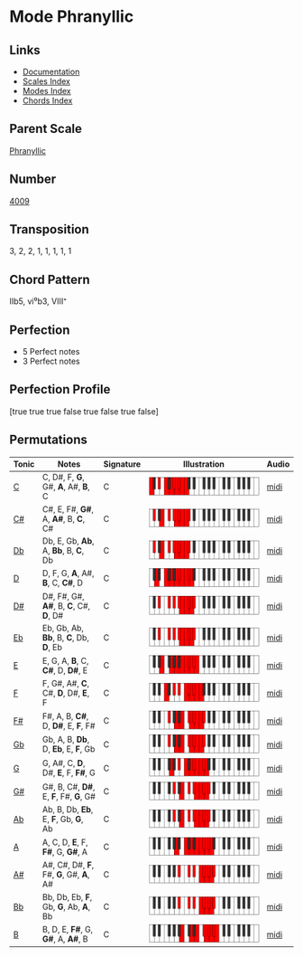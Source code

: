 # Mode Phranyllic

## Links

- [Documentation](README.md)
- [Scales Index](Scales.md)
- [Modes Index](Modes.md)
- [Chords Index](Chords.md)

## Parent Scale

[Phranyllic](ScalePhranyllic.md)

## Number

[4009](https://ianring.com/musictheory/scales/4009)

## Transposition

3, 2, 2, 1, 1, 1, 1, 1

## Chord Pattern

IIb5, vi⁰b3, VIII⁺

## Perfection

- 5 Perfect notes
- 3 Perfect notes

## Perfection Profile

[true true true false true false true false]

## Permutations

| Tonic | Notes | Signature | Illustration | Audio |
|-------|-------|-----------|--------------|-------|
| [C](ModeCNaturalPhranyllic.md) | C, D#, F, **G**, G#, **A**, A#, **B**, C | C | ![CNaturalPhranyllic](ModeCNaturalPhranyllic.png) | [midi](https://github.com/edipermadi/music/blob/main/docs/ModeCNaturalPhranyllic.mid?raw=true) |
| [C#](ModeCSharpPhranyllic.md) | C#, E, F#, **G#**, A, **A#**, B, **C**, C# | C | ![CSharpPhranyllic](ModeCSharpPhranyllic.png) | [midi](https://github.com/edipermadi/music/blob/main/docs/ModeCSharpPhranyllic.mid?raw=true) |
| [Db](ModeDFlatPhranyllic.md) | Db, E, Gb, **Ab**, A, **Bb**, B, **C**, Db | C | ![DFlatPhranyllic](ModeDFlatPhranyllic.png) | [midi](https://github.com/edipermadi/music/blob/main/docs/ModeDFlatPhranyllic.mid?raw=true) |
| [D](ModeDNaturalPhranyllic.md) | D, F, G, **A**, A#, **B**, C, **C#**, D | C | ![DNaturalPhranyllic](ModeDNaturalPhranyllic.png) | [midi](https://github.com/edipermadi/music/blob/main/docs/ModeDNaturalPhranyllic.mid?raw=true) |
| [D#](ModeDSharpPhranyllic.md) | D#, F#, G#, **A#**, B, **C**, C#, **D**, D# | C | ![DSharpPhranyllic](ModeDSharpPhranyllic.png) | [midi](https://github.com/edipermadi/music/blob/main/docs/ModeDSharpPhranyllic.mid?raw=true) |
| [Eb](ModeEFlatPhranyllic.md) | Eb, Gb, Ab, **Bb**, B, **C**, Db, **D**, Eb | C | ![EFlatPhranyllic](ModeEFlatPhranyllic.png) | [midi](https://github.com/edipermadi/music/blob/main/docs/ModeEFlatPhranyllic.mid?raw=true) |
| [E](ModeENaturalPhranyllic.md) | E, G, A, **B**, C, **C#**, D, **D#**, E | C | ![ENaturalPhranyllic](ModeENaturalPhranyllic.png) | [midi](https://github.com/edipermadi/music/blob/main/docs/ModeENaturalPhranyllic.mid?raw=true) |
| [F](ModeFNaturalPhranyllic.md) | F, G#, A#, **C**, C#, **D**, D#, **E**, F | C | ![FNaturalPhranyllic](ModeFNaturalPhranyllic.png) | [midi](https://github.com/edipermadi/music/blob/main/docs/ModeFNaturalPhranyllic.mid?raw=true) |
| [F#](ModeFSharpPhranyllic.md) | F#, A, B, **C#**, D, **D#**, E, **F**, F# | C | ![FSharpPhranyllic](ModeFSharpPhranyllic.png) | [midi](https://github.com/edipermadi/music/blob/main/docs/ModeFSharpPhranyllic.mid?raw=true) |
| [Gb](ModeGFlatPhranyllic.md) | Gb, A, B, **Db**, D, **Eb**, E, **F**, Gb | C | ![GFlatPhranyllic](ModeGFlatPhranyllic.png) | [midi](https://github.com/edipermadi/music/blob/main/docs/ModeGFlatPhranyllic.mid?raw=true) |
| [G](ModeGNaturalPhranyllic.md) | G, A#, C, **D**, D#, **E**, F, **F#**, G | C | ![GNaturalPhranyllic](ModeGNaturalPhranyllic.png) | [midi](https://github.com/edipermadi/music/blob/main/docs/ModeGNaturalPhranyllic.mid?raw=true) |
| [G#](ModeGSharpPhranyllic.md) | G#, B, C#, **D#**, E, **F**, F#, **G**, G# | C | ![GSharpPhranyllic](ModeGSharpPhranyllic.png) | [midi](https://github.com/edipermadi/music/blob/main/docs/ModeGSharpPhranyllic.mid?raw=true) |
| [Ab](ModeAFlatPhranyllic.md) | Ab, B, Db, **Eb**, E, **F**, Gb, **G**, Ab | C | ![AFlatPhranyllic](ModeAFlatPhranyllic.png) | [midi](https://github.com/edipermadi/music/blob/main/docs/ModeAFlatPhranyllic.mid?raw=true) |
| [A](ModeANaturalPhranyllic.md) | A, C, D, **E**, F, **F#**, G, **G#**, A | C | ![ANaturalPhranyllic](ModeANaturalPhranyllic.png) | [midi](https://github.com/edipermadi/music/blob/main/docs/ModeANaturalPhranyllic.mid?raw=true) |
| [A#](ModeASharpPhranyllic.md) | A#, C#, D#, **F**, F#, **G**, G#, **A**, A# | C | ![ASharpPhranyllic](ModeASharpPhranyllic.png) | [midi](https://github.com/edipermadi/music/blob/main/docs/ModeASharpPhranyllic.mid?raw=true) |
| [Bb](ModeBFlatPhranyllic.md) | Bb, Db, Eb, **F**, Gb, **G**, Ab, **A**, Bb | C | ![BFlatPhranyllic](ModeBFlatPhranyllic.png) | [midi](https://github.com/edipermadi/music/blob/main/docs/ModeBFlatPhranyllic.mid?raw=true) |
| [B](ModeBNaturalPhranyllic.md) | B, D, E, **F#**, G, **G#**, A, **A#**, B | C | ![BNaturalPhranyllic](ModeBNaturalPhranyllic.png) | [midi](https://github.com/edipermadi/music/blob/main/docs/ModeBNaturalPhranyllic.mid?raw=true) |

